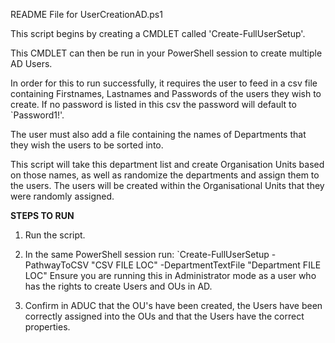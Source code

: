 README File for UserCreationAD.ps1

This script begins by creating a CMDLET called 'Create-FullUserSetup'. 

This CMDLET can then be run in your PowerShell session to create multiple AD Users.

In order for this to run successfully, it requires the user to feed in a csv file      containing Firstnames, Lastnames and Passwords of the users they wish to create. If no password is listed in this csv the password will default to `Password1!'.

The user must also add a file containing the names of Departments that they wish the users to be sorted into. 

This script will take this department list and create Organisation Units based on those names, as well as randomize the departments and assign them to the users. The users will be created within the Organisational Units that they were randomly assigned.


**STEPS TO RUN** 

1. Run the script.

2. In the same PowerShell session run:
`Create-FullUserSetup -PathwayToCSV "CSV FILE LOC" -DepartmentTextFile "Department FILE LOC"
Ensure you are running this in Administrator mode as a user who has the rights to create Users and OUs in AD.

3. Confirm in ADUC that the OU's have been created, the Users have been correctly assigned into the OUs and that the Users have the correct properties. 

